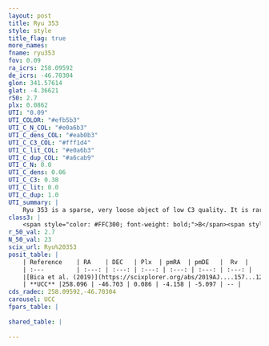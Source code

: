 ```yaml
---
layout: post
title: Ryu 353
style: style
title_flag: true
more_names: 
fname: ryu353
fov: 0.09
ra_icrs: 258.09592
de_icrs: -46.70304
glon: 341.57614
glat: -4.36621
r50: 2.7
plx: 0.0862
UTI: "0.09"
UTI_COLOR: "#efb5b3"
UTI_C_N_COL: "#e0a6b3"
UTI_C_dens_COL: "#eab0b3"
UTI_C_C3_COL: "#fff1d4"
UTI_C_lit_COL: "#e0a6b3"
UTI_C_dup_COL: "#a6cab9"
UTI_C_N: 0.0
UTI_C_dens: 0.06
UTI_C_C3: 0.38
UTI_C_lit: 0.0
UTI_C_dup: 1.0
UTI_summary: |
    Ryu 353 is a sparse, very loose object of low C3 quality. It is rarely studied in the literature, with no articles listed in the last 6 years.<br><br><span style="color: #99180f; font-weight: bold;">Warning: </span>contains less than 25 stars with <i>P>0.5</i> estimated.
class3: |
    <span style="color: #FFC300; font-weight: bold;">B</span><span style="color: red; font-weight: bold;">C</span>
r_50_val: 2.7
N_50_val: 23
scix_url: Ryu%20353
posit_table: |
    | Reference    | RA    | DEC   | Plx  | pmRA  | pmDE   |  Rv  |
    | :---         | :---: | :---: | :---: | :---: | :---: | :---: |
    |[Bica et al. (2019)](https://scixplorer.org/abs/2019AJ....157...12B) | 258.095 | -46.702 | -- | -- | -- | -- |
    | **UCC** |258.096 | -46.703 | 0.086 | -4.158 | -5.097 | -- | 
cds_radec: 258.09592,-46.70304
carousel: UCC
fpars_table: |
    
shared_table: |
    
---
```

